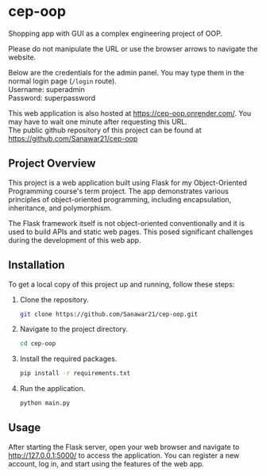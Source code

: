 # cep-oop
Shopping app with GUI as a complex engineering project of OOP. 

Please do not manipulate the URL or use the browser arrows to navigate the website.

Below are the credentials for the admin panel. You may type them in the 
normal login page (`/login` route).<br />Username: superadmin<br />Password: superpassword

This web application is also hosted at https://cep-oop.onrender.com/. You may have to wait one minute after requesting this URL.<br />
The public github repository of this project can be found at https://github.com/Sanawar21/cep-oop

## Project Overview 
This project is a web application built using Flask for my Object-Oriented Programming course's term project. The app demonstrates various principles of object-oriented programming, including encapsulation, inheritance, and polymorphism.

The Flask framework itself is not object-oriented conventionally and it is used to build APIs and static web pages. This posed significant challenges during the development of this web app.

## Installation

To get a local copy of this project up and running, follow these steps:

1. Clone the repository.
    ```bash
    git clone https://github.com/Sanawar21/cep-oop.git
    ```

2. Navigate to the project directory.
    ```bash
    cd cep-oop
    ```
3. Install the required packages.
    ```bash
    pip install -r requirements.txt
    ```
4. Run the application.
    ```bash
    python main.py
    ```
## Usage
After starting the Flask server, open your web browser and navigate to http://127.0.0.1:5000/ to access the application. You can register a new account, log in, and start using the features of the web app. 